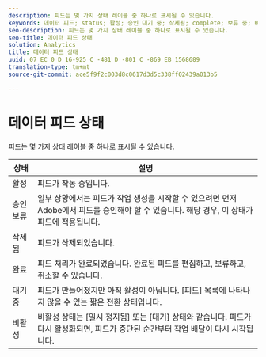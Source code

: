 ```yaml
---
description: 피드는 몇 가지 상태 레이블 중 하나로 표시될 수 있습니다.
keywords: 데이터 피드; status; 활성; 승인 대기 중; 삭제됨; complete; 보류 중; 비활성
seo-description: 피드는 몇 가지 상태 레이블 중 하나로 표시될 수 있습니다.
seo-title: 데이터 피드 상태
solution: Analytics
title: 데이터 피드 상태
uuid: 07 EC 0 D 16-925 C -481 D -801 C -869 EB 1568689
translation-type: tm+mt
source-git-commit: ace5f9f2c003d8c0617d3d5c338ff02439a013b5

---
```



# 데이터 피드 상태

피드는 몇 가지 상태 레이블 중 하나로 표시될 수 있습니다.

| 상태 | 설명 |
|---|---|
| 활성 | 피드가 작동 중입니다. |
| 승인 보류 | 일부 상황에서는 피드가 작업 생성을 시작할 수 있으려면 먼저 Adobe에서 피드를 승인해야 할 수 있습니다. 해당 경우, 이 상태가 피드에 적용됩니다. |
| 삭제됨 | 피드가 삭제되었습니다. |
| 완료 | 피드 처리가 완료되었습니다. 완료된 피드를 편집하고, 보류하고, 취소할 수 있습니다. |
| 대기 중 | 피드가 만들어졌지만 아직 활성이 아닙니다. [피드] 목록에 나타나지 않을 수 있는 짧은 전환 상태입니다. |
| 비활성 | 비활성 상태는 [일시 정지됨] 또는 [대기] 상태와 같습니다. 피드가 다시 활성화되면, 피드가 중단된 순간부터 작업 배달이 다시 시작됩니다. |